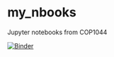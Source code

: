 # my_nbooks
Jupyter notebooks from COP1044

[![Binder](https://mybinder.org/badge_logo.svg)](https://mybinder.org/v2/gh/diyedu/my_nbooks/main)
